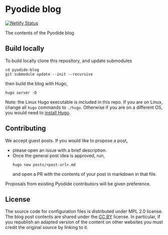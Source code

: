 # Pyodide blog

[![Netlify Status](https://api.netlify.com/api/v1/badges/cb74649d-1eb9-4bee-83f1-ae45ae7c4eb7/deploy-status)](https://app.netlify.com/sites/pyodide-blog/deploys)

The contents of the Pyodide blog

## Build locally

To build locally clone this repository, and update submodules
```
cd pyodide-blog
git submodule update --init --recursive
```
then build the blog with Hugo,
```
hugo server -D
```

Note: the Linux Hugo executable is included in this repo. If you are on Linux,
change all `hugo` commands to `./hugo`. Otherwise if you are on a different OS,
you would need to [install
Hugo](https://gohugo.io/getting-started/installing/).

## Contributing

We accept guest posts. If you would like to propose a post,
 - please open an issue with a brief description.
 - Once the general post idea is approved, run,
   ```
   hugo new posts/<post-url>.md
   ```
   and open a PR with the contents of your post in markdown in that file.

Proposals from existing Pyodide contributors will be given preference.

## License

The source code for configuration files is distributed under MPL 2.0 license.
The blog post contents are shared under the [CC
BY](https://creativecommons.org/licenses/by/4.0/) license. In particular, if
you republish an adapted version of the content on other websites you must
credit the original source by linking to it.
